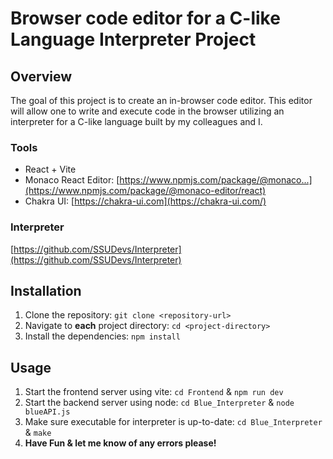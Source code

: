 # Browser code editor for a C-like Language Interpreter Project

## Overview

The goal of this project is to create an in-browser code editor. This editor will allow one to write and execute code in the browser utilizing an interpreter for a C-like language built by my colleagues and I.

### Tools
- React + Vite
- Monaco React Editor: [https://www.npmjs.com/package/@monaco...](https://www.npmjs.com/package/@monaco-editor/react)
- Chakra UI: [https://chakra-ui.com](https://chakra-ui.com/)

### Interpreter
[https://github.com/SSUDevs/Interpreter](https://github.com/SSUDevs/Interpreter)

## Installation

1. Clone the repository: `git clone <repository-url>`
2. Navigate to **each** project directory: `cd <project-directory>`
3. Install the dependencies: `npm install`

## Usage

1. Start the frontend server using vite: `cd Frontend` & `npm run dev`
2. Start the backend server using node: `cd Blue_Interpreter` & `node blueAPI.js`
3. Make sure executable for interpreter is up-to-date: `cd Blue_Interpreter` & `make`
4. **Have Fun & let me know of any errors please!**